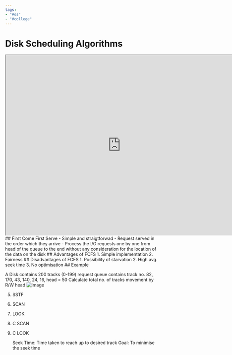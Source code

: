```yaml
---
tags:
- "#os"
- "#college"
---
```


# Disk Scheduling Algorithms
<iframe src="https://drive.google.com/file/d/1poVoOqqxr9Tk1xRP8qmXHnx56XZTuVqy/preview" width="740" height="580" allow="autoplay"></iframe>
## First Come First Serve
- Simple and straigtforwad
- Request served in the order which they arrive
- Process the I/O requests one by one from head of the queue to the end without any consideration for the location of the data on the disk
## Advantages of FCFS
1. Simple implementation
2. Fairness
## Disadvantages of FCFS
1. Possibility of starvation
2. High avg. seek time
3. No optimisation
## Example

A Disk contains 200 tracks (0-199) request queue contains track no. 82, 170, 43, 140, 24, 16, head = 50
Calculate total no. of tracks movement by R/W head
![Image](https://i.postimg.cc/BvGcdJNv/Screenshot-from-2023-11-16-00-04-58.png)


5. SSTF
6. SCAN
7. LOOK
8. C SCAN
9. C LOOK

	Seek Time:  Time taken to reach up to desired track
	Goal: To minimise the seek time
